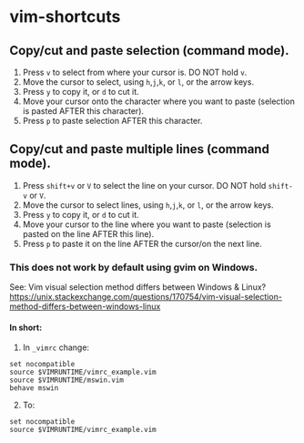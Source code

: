 # vim-shortcuts

## Copy/cut and paste selection (command mode).
1. Press `v` to select from where your cursor is. DO NOT hold `v`.
2. Move the cursor to select, using `h`,`j`,`k`, or `l`, or the arrow keys.
3. Press `y` to copy it, or `d` to cut it.
4. Move your cursor onto the character where you want to paste 
(selection is pasted AFTER this character).
5. Press `p` to paste selection AFTER this character.

## Copy/cut and paste multiple lines (command mode).
1. Press `shift+v` or `V` to select the line on your cursor. DO NOT hold `shift-v` or `V`.
2. Move the cursor to select lines, using `h`,`j`,`k`, or `l`, or the arrow keys.
3. Press `y` to copy it, or `d` to cut it.
4. Move your cursor to the line where you want to paste
(selection is pasted on the line AFTER this line).
5. Press `p` to paste it on the line AFTER the cursor/on the next line.

### This does not work by default using gvim on Windows.
See: Vim visual selection method differs between Windows & Linux?
https://unix.stackexchange.com/questions/170754/vim-visual-selection-method-differs-between-windows-linux

#### In short:

1. In `_vimrc` change:
```
set nocompatible
source $VIMRUNTIME/vimrc_example.vim
source $VIMRUNTIME/mswin.vim
behave mswin
```
2. To:
```
set nocompatible
source $VIMRUNTIME/vimrc_example.vim
